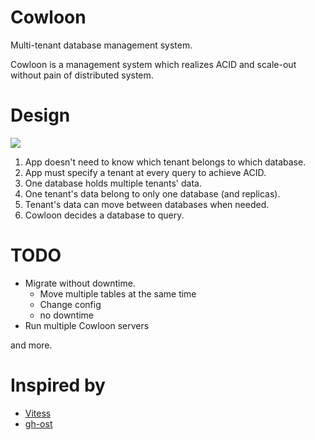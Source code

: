 # Cowloon

Multi-tenant database management system.

Cowloon is a management system which realizes ACID and scale-out without pain of distributed system.

# Design
<img src="https://github.com/mrasu/Cowloon/raw/master/docs/images/design.jpeg">

1. App doesn't need to know which tenant belongs to which database.
2. App must specify a tenant at every query to achieve ACID.
3. One database holds multiple tenants' data.
4. One tenant's data belong to only one database (and replicas).
5. Tenant's data can move between databases when needed.
6. Cowloon decides a database to query. 

# TODO

* Migrate without downtime.
    * Move multiple tables at the same time
    * Change config
    * no downtime
* Run multiple Cowloon servers

and more.

# Inspired by

* [Vitess](https://github.com/vitessio/vitess)
* [gh-ost](https://github.com/github/gh-ost)
